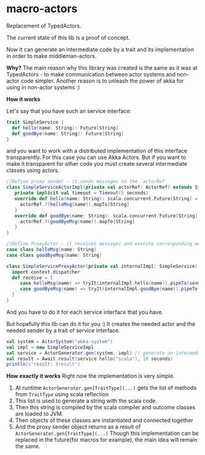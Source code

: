 # macro-actors
Replacement of TypedActors.

The current state of this lib is a proof of concept. 
 
Now it can generate an intermediate code by a trait and its implementation in order to make middleman-actors.

**Why?**
The main reason why this library was created is the same as it was at TypedActors - to make communication between actor systems and non-actor code simpler.
Another reason is to unleash the power of akka for using in non-actor systems :)

**How it works**

Let's say that you have such an service interface:

```scala
trait SimpleService {
  def hello(name: String): Future[String]
  def goodBye(name: String): Future[String]
}
```
and you want to work with a distributed implementation of this interface transparently.
For this case you can use Akka Actors. But if you want to make it transparent for other code you must create several intermediate classes using actors.

```scala
//Define proxy sender - it sends messages to the `actorRef`
class SimpleServiceActorImpl(private val actorRef: ActorRef) extends SimpleService {
   private implicit val timeout = Timeout(5 seconds)
   override def hello(name: String): scala.concurrent.Future[String] = {
     actorRef.?(helloMsg(name)).mapTo[String]
   }
   override def goodBye(name: String): scala.concurrent.Future[String] = {
     actorRef.?(goodByeMsg(name)).mapTo[String]
   }
}

//Define ProxyActor - it receives messages and execute corresponding methods of implementation
case class helloMsg(name: String)
case class goodByeMsg(name: String)

class SimpleServiceProxyActor(private val internalImpl: SimpleService) extends Actor {
  import context.dispatcher
  def receive = {
     case helloMsg(name) => tryIt(internalImpl.hello(name)).pipeTo(sender())
     case goodByeMsg(name) => tryIt(internalImpl.goodBye(name)).pipeTo(sender())
  }
}
```
And you have to do it for each service interface that you have.

But hopefully this lib can do it for you :) It creates the needed actor and the needed sender by a trait of service interface.

```scala
val system = ActorSystem("akka-system")
val impl = new SimpleServiceImpl
val service = ActorGenerator.gen(system, impl) // generate an intermediate code
val result = Await.result(service.hello("scala"), 10 seconds)
println(s"result: $result")
```

**How exactly it works**
Right now the implementation is very simple.

1. At runtime `ActorGenerator.gen[TraitType](...)` gets the list of methods from `TraitType` using scala reflection
1. This list is used to generate a string with the scala code.
1. Then this string is compiled by the scala compiler and outcome classes are loaded to JVM.
1. Then objects of these classes are instantiated and connected together
1. And the proxy sender object returns as a result of `ActorGenerator.gen[TraitType](...)`
Though this implementation can be replaced in the future(for macros for example), the main idea will remain the same.